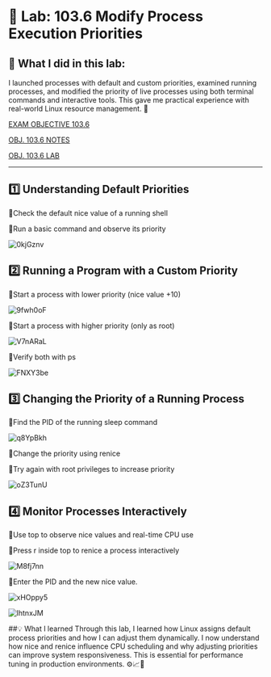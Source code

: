# 🧪 Lab: 103.6 Modify Process Execution Priorities

## 📌 What I did in this lab:
I launched processes with default and custom priorities, examined running processes, and modified the priority of live processes using both terminal commands and interactive tools. This gave me practical experience with real-world Linux resource management. 🧠

[EXAM OBJECTIVE 103.6](https://www.lpi.org/our-certifications/exam-101-102-objectives/#103.6_Modify_process_execution_priorities)

[OBJ. 103.6 NOTES]()

[OBJ. 103.6 LAB]()

---

## 1️⃣ Understanding Default Priorities

🔹Check the default nice value of a running shell

🔹Run a basic command and observe its priority

![0kjGznv](https://github.com/user-attachments/assets/b29851cf-7030-4246-b1fe-041a99b0e549)

## 2️⃣ Running a Program with a Custom Priority

🔹Start a process with lower priority (nice value +10)

![9fwh0oF](https://github.com/user-attachments/assets/e5d62367-561f-400a-a539-fb45cb8c9df3)

🔹Start a process with higher priority (only as root)

![V7nARaL](https://github.com/user-attachments/assets/23b4801e-5101-4316-989a-c389ee512a35)

🔹Verify both with ps

![FNXY3be](https://github.com/user-attachments/assets/1206b01f-097f-4990-958b-d757363338b3)

## 3️⃣ Changing the Priority of a Running Process

🔹Find the PID of the running sleep command

![q8YpBkh](https://github.com/user-attachments/assets/837a9888-2278-48e0-a210-2c7c85638a10)

🔹Change the priority using renice

🔹Try again with root privileges to increase priority

![oZ3TunU](https://github.com/user-attachments/assets/31043925-4dd6-4022-b7bc-bff06a250c16)

## 4️⃣ Monitor Processes Interactively

🔹Use top to observe nice values and real-time CPU use

🔹Press r inside top to renice a process interactively

![M8fj7nn](https://github.com/user-attachments/assets/28318d1c-d740-461a-822e-9d91494fa03e)

🔹Enter the PID and the new nice value.

![xHOppy5](https://github.com/user-attachments/assets/96cb0056-81d4-436a-ba34-4f20225de017)

![IhtnxJM](https://github.com/user-attachments/assets/608c6cec-54cd-4217-816b-59bc29847c0c)

##💡 What I learned
Through this lab, I learned how Linux assigns default process priorities and how I can adjust them dynamically. I now understand how nice and renice influence CPU scheduling and why adjusting priorities can improve system responsiveness. This is essential for performance tuning in production environments. ⚙️📈🐧

